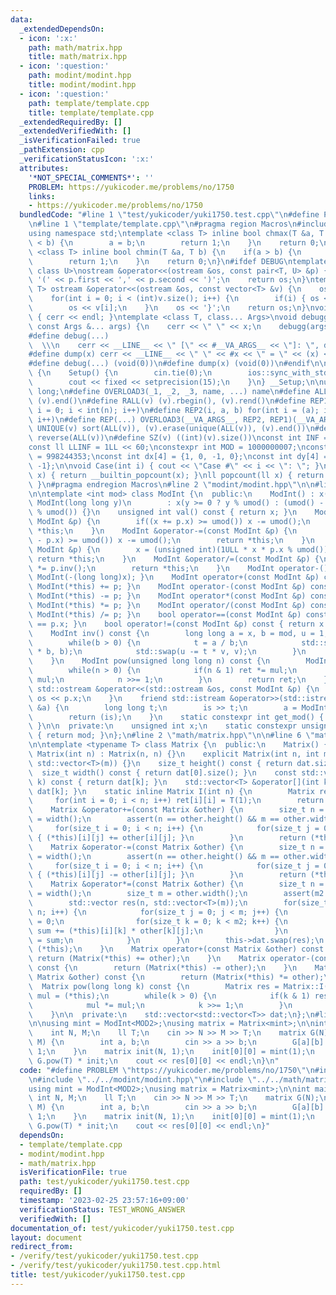 ```yaml
---
data:
  _extendedDependsOn:
  - icon: ':x:'
    path: math/matrix.hpp
    title: math/matrix.hpp
  - icon: ':question:'
    path: modint/modint.hpp
    title: modint/modint.hpp
  - icon: ':question:'
    path: template/template.cpp
    title: template/template.cpp
  _extendedRequiredBy: []
  _extendedVerifiedWith: []
  _isVerificationFailed: true
  _pathExtension: cpp
  _verificationStatusIcon: ':x:'
  attributes:
    '*NOT_SPECIAL_COMMENTS*': ''
    PROBLEM: https://yukicoder.me/problems/no/1750
    links:
    - https://yukicoder.me/problems/no/1750
  bundledCode: "#line 1 \"test/yukicoder/yuki1750.test.cpp\"\n#define PROBLEM \"https://yukicoder.me/problems/no/1750\"\
    \n#line 1 \"template/template.cpp\"\n#pragma region Macros\n#include <bits/stdc++.h>\n\
    using namespace std;\ntemplate <class T> inline bool chmax(T &a, T b) {\n    if(a\
    \ < b) {\n        a = b;\n        return 1;\n    }\n    return 0;\n}\ntemplate\
    \ <class T> inline bool chmin(T &a, T b) {\n    if(a > b) {\n        a = b;\n\
    \        return 1;\n    }\n    return 0;\n}\n#ifdef DEBUG\ntemplate <class T,\
    \ class U>\nostream &operator<<(ostream &os, const pair<T, U> &p) {\n    os <<\
    \ '(' << p.first << ',' << p.second << ')';\n    return os;\n}\ntemplate <class\
    \ T> ostream &operator<<(ostream &os, const vector<T> &v) {\n    os << '{';\n\
    \    for(int i = 0; i < (int)v.size(); i++) {\n        if(i) { os << ','; }\n\
    \        os << v[i];\n    }\n    os << '}';\n    return os;\n}\nvoid debugg()\
    \ { cerr << endl; }\ntemplate <class T, class... Args>\nvoid debugg(const T &x,\
    \ const Args &... args) {\n    cerr << \" \" << x;\n    debugg(args...);\n}\n\
    #define debug(...)                                                           \
    \  \\\n    cerr << __LINE__ << \" [\" << #__VA_ARGS__ << \"]: \", debugg(__VA_ARGS__)\n\
    #define dump(x) cerr << __LINE__ << \" \" << #x << \" = \" << (x) << endl\n#else\n\
    #define debug(...) (void(0))\n#define dump(x) (void(0))\n#endif\n\nstruct Setup\
    \ {\n    Setup() {\n        cin.tie(0);\n        ios::sync_with_stdio(false);\n\
    \        cout << fixed << setprecision(15);\n    }\n} __Setup;\n\nusing ll = long\
    \ long;\n#define OVERLOAD3(_1, _2, _3, name, ...) name\n#define ALL(v) (v).begin(),\
    \ (v).end()\n#define RALL(v) (v).rbegin(), (v).rend()\n#define REP1(i, n) for(int\
    \ i = 0; i < int(n); i++)\n#define REP2(i, a, b) for(int i = (a); i < int(b);\
    \ i++)\n#define REP(...) OVERLOAD3(__VA_ARGS__, REP2, REP1)(__VA_ARGS__)\n#define\
    \ UNIQUE(v) sort(ALL(v)), (v).erase(unique(ALL(v)), (v).end())\n#define REVERSE(v)\
    \ reverse(ALL(v))\n#define SZ(v) ((int)(v).size())\nconst int INF = 1 << 30;\n\
    const ll LLINF = 1LL << 60;\nconstexpr int MOD = 1000000007;\nconstexpr int MOD2\
    \ = 998244353;\nconst int dx[4] = {1, 0, -1, 0};\nconst int dy[4] = {0, 1, 0,\
    \ -1};\n\nvoid Case(int i) { cout << \"Case #\" << i << \": \"; }\nint popcount(int\
    \ x) { return __builtin_popcount(x); }\nll popcount(ll x) { return __builtin_popcountll(x);\
    \ }\n#pragma endregion Macros\n#line 2 \"modint/modint.hpp\"\n\n#line 6 \"modint/modint.hpp\"\
    \n\ntemplate <int mod> class ModInt {\n  public:\n    ModInt() : x(0) {}\n   \
    \ ModInt(long long y)\n        : x(y >= 0 ? y % umod() : (umod() - (-y) % umod())\
    \ % umod()) {}\n    unsigned int val() const { return x; }\n    ModInt &operator+=(const\
    \ ModInt &p) {\n        if((x += p.x) >= umod()) x -= umod();\n        return\
    \ *this;\n    }\n    ModInt &operator-=(const ModInt &p) {\n        if((x += umod()\
    \ - p.x) >= umod()) x -= umod();\n        return *this;\n    }\n    ModInt &operator*=(const\
    \ ModInt &p) {\n        x = (unsigned int)(1ULL * x * p.x % umod());\n       \
    \ return *this;\n    }\n    ModInt &operator/=(const ModInt &p) {\n        *this\
    \ *= p.inv();\n        return *this;\n    }\n    ModInt operator-() const { return\
    \ ModInt(-(long long)x); }\n    ModInt operator+(const ModInt &p) const { return\
    \ ModInt(*this) += p; }\n    ModInt operator-(const ModInt &p) const { return\
    \ ModInt(*this) -= p; }\n    ModInt operator*(const ModInt &p) const { return\
    \ ModInt(*this) *= p; }\n    ModInt operator/(const ModInt &p) const { return\
    \ ModInt(*this) /= p; }\n    bool operator==(const ModInt &p) const { return x\
    \ == p.x; }\n    bool operator!=(const ModInt &p) const { return x != p.x; }\n\
    \    ModInt inv() const {\n        long long a = x, b = mod, u = 1, v = 0, t;\n\
    \        while(b > 0) {\n            t = a / b;\n            std::swap(a -= t\
    \ * b, b);\n            std::swap(u -= t * v, v);\n        }\n        return ModInt(u);\n\
    \    }\n    ModInt pow(unsigned long long n) const {\n        ModInt ret(1), mul(x);\n\
    \        while(n > 0) {\n            if(n & 1) ret *= mul;\n            mul *=\
    \ mul;\n            n >>= 1;\n        }\n        return ret;\n    }\n    friend\
    \ std::ostream &operator<<(std::ostream &os, const ModInt &p) {\n        return\
    \ os << p.x;\n    }\n    friend std::istream &operator>>(std::istream &is, ModInt\
    \ &a) {\n        long long t;\n        is >> t;\n        a = ModInt<mod>(t);\n\
    \        return (is);\n    }\n    static constexpr int get_mod() { return mod;\
    \ }\n\n  private:\n    unsigned int x;\n    static constexpr unsigned int umod()\
    \ { return mod; }\n};\n#line 2 \"math/matrix.hpp\"\n\n#line 6 \"math/matrix.hpp\"\
    \n\ntemplate <typename T> class Matrix {\n  public:\n    Matrix() {}\n    explicit\
    \ Matrix(int n) : Matrix(n, n) {}\n    explicit Matrix(int n, int m) : dat(n,\
    \ std::vector<T>(m)) {}\n    size_t height() const { return dat.size(); }\n  \
    \  size_t width() const { return dat[0].size(); }\n    const std::vector<T> &operator[](int\
    \ k) const { return dat[k]; }\n    std::vector<T> &operator[](int k) { return\
    \ dat[k]; }\n    static inline Matrix I(int n) {\n        Matrix ret(n);\n   \
    \     for(int i = 0; i < n; i++) ret[i][i] = T(1);\n        return ret;\n    }\n\
    \    Matrix &operator+=(const Matrix &other) {\n        size_t n = height(), m\
    \ = width();\n        assert(n == other.height() && m == other.width());\n   \
    \     for(size_t i = 0; i < n; i++) {\n            for(size_t j = 0; j < m; j++)\
    \ { (*this)[i][j] += other[i][j]; }\n        }\n        return (*this);\n    }\n\
    \    Matrix &operator-=(const Matrix &other) {\n        size_t n = height(), m\
    \ = width();\n        assert(n == other.height() && m == other.width());\n   \
    \     for(size_t i = 0; i < n; i++) {\n            for(size_t j = 0; j < m; j++)\
    \ { (*this)[i][j] -= other[i][j]; }\n        }\n        return (*this);\n    }\n\
    \    Matrix &operator*=(const Matrix &other) {\n        size_t n = height(), m2\
    \ = width();\n        size_t m = other.width();\n        assert(m2 == other.height());\n\
    \        std::vector res(n, std::vector<T>(m));\n        for(size_t i = 0; i <\
    \ n; i++) {\n            for(size_t j = 0; j < m; j++) {\n                T sum\
    \ = 0;\n                for(size_t k = 0; k < m2; k++) {\n                   \
    \ sum += (*this)[i][k] * other[k][j];\n                }\n                res[i][j]\
    \ = sum;\n            }\n        }\n        this->dat.swap(res);\n        return\
    \ (*this);\n    }\n    Matrix operator+(const Matrix &other) const {\n       \
    \ return (Matrix(*this) += other);\n    }\n    Matrix operator-(const Matrix &other)\
    \ const {\n        return (Matrix(*this) -= other);\n    }\n    Matrix operator*(const\
    \ Matrix &other) const {\n        return (Matrix(*this) *= other);\n    }\n  \
    \  Matrix pow(long long k) const {\n        Matrix res = Matrix::I(height()),\
    \ mul = (*this);\n        while(k > 0) {\n            if(k & 1) res *= mul;\n\
    \            mul *= mul;\n            k >>= 1;\n        }\n        return res;\n\
    \    }\n\n  private:\n    std::vector<std::vector<T>> dat;\n};\n#line 5 \"test/yukicoder/yuki1750.test.cpp\"\
    \n\nusing mint = ModInt<MOD2>;\nusing matrix = Matrix<mint>;\n\nint main() {\n\
    \    int N, M;\n    ll T;\n    cin >> N >> M >> T;\n    matrix G(N);\n    REP(_,\
    \ M) {\n        int a, b;\n        cin >> a >> b;\n        G[a][b] = G[b][a] =\
    \ 1;\n    }\n    matrix init(N, 1);\n    init[0][0] = mint(1);\n    auto res =\
    \ G.pow(T) * init;\n    cout << res[0][0] << endl;\n}\n"
  code: "#define PROBLEM \"https://yukicoder.me/problems/no/1750\"\n#include \"../../template/template.cpp\"\
    \n#include \"../../modint/modint.hpp\"\n#include \"../../math/matrix.hpp\"\n\n\
    using mint = ModInt<MOD2>;\nusing matrix = Matrix<mint>;\n\nint main() {\n   \
    \ int N, M;\n    ll T;\n    cin >> N >> M >> T;\n    matrix G(N);\n    REP(_,\
    \ M) {\n        int a, b;\n        cin >> a >> b;\n        G[a][b] = G[b][a] =\
    \ 1;\n    }\n    matrix init(N, 1);\n    init[0][0] = mint(1);\n    auto res =\
    \ G.pow(T) * init;\n    cout << res[0][0] << endl;\n}"
  dependsOn:
  - template/template.cpp
  - modint/modint.hpp
  - math/matrix.hpp
  isVerificationFile: true
  path: test/yukicoder/yuki1750.test.cpp
  requiredBy: []
  timestamp: '2023-02-25 23:57:16+09:00'
  verificationStatus: TEST_WRONG_ANSWER
  verifiedWith: []
documentation_of: test/yukicoder/yuki1750.test.cpp
layout: document
redirect_from:
- /verify/test/yukicoder/yuki1750.test.cpp
- /verify/test/yukicoder/yuki1750.test.cpp.html
title: test/yukicoder/yuki1750.test.cpp
---
```

